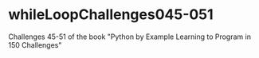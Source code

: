 # whileLoopChallenges045-051
Challenges 45-51 of the book "Python by Example Learning to Program in 150 Challenges"
